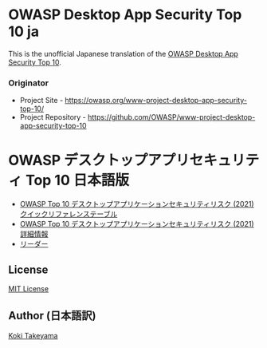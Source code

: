 # OWASP Desktop App Security Top 10 ja

This is the unofficial Japanese translation of the [OWASP Desktop App Security Top 10](https://owasp.org/www-project-desktop-app-security-top-10/).

### Originator

- Project Site - <https://owasp.org/www-project-desktop-app-security-top-10/>
- Project Repository - <https://github.com/OWASP/www-project-desktop-app-security-top-10>

# OWASP デスクトップアプリセキュリティ Top 10 日本語版

* [OWASP Top 10 デスクトップアプリケーションセキュリティリスク (2021) クイックリファレンステーブル](Document/index.md)
* [OWASP Top 10 デスクトップアプリケーションセキュリティリスク (2021) 詳細情報](Document/tab_detaileddescription.md)
* [リーダー](Document/leaders.md)

## License

[MIT License](https://github.com/OWASP/www-project-desktop-app-security-top-10/blob/main/LICENSE)

## Author (日本語訳)

[Koki Takeyama](https://github.com/coky-t)
